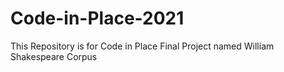 # Code-in-Place-2021
This Repository is for Code in Place Final Project named William Shakespeare Corpus
